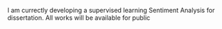 I am currectly developing a supervised learning Sentiment Analysis for dissertation. All works will be available for public 

